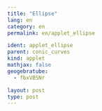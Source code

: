 ```yaml
---
title: "Ellipse"
lang: en
category: en
permalink: en/applet_ellipse

ident: applet_ellipse
parent: conic_curves
kind: applet
mathjax: false
geogebratube:
  - fbxVBSNr

layout: post
type: post
---
```


<div style="height:600px; width:800px; margin: auto;" id="applet_containerfbxVBSNr"></div>
